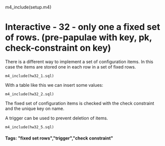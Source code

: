 
m4_include(setup.m4)

# Interactive - 32 - only one a fixed set of rows.		(pre-papulae with key, pk, check-constraint on key)

There is a different way to implement a set of configuration items.  In this case the items
are stored one in each row in a set of fixed rows.


```
m4_include(hw32_1.sql)
```

With a table like this we can insert some values:

```
m4_include(hw32_2.sql)
```

The fixed set of configuration items is checked with the check constraint
and the unique key on name.

A trigger can be used to prevent deletion of items.

```
m4_include(hw32_5.sql)
```

#### Tags: "fixed set rows","trigger","check constraint"
